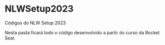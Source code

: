 # NLWSetup2023
Códigos do NLW Setup 2023

Nesta pasta ficará todo o código desenvolvido a partir do curso da Rocket Seat.
